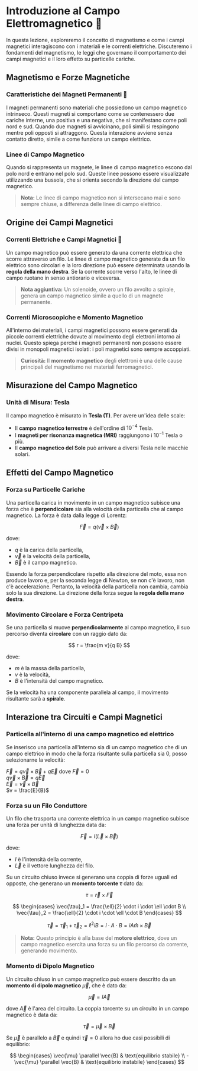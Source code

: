 # Introduzione al Campo Elettromagnetico 🌟

In questa lezione, esploreremo il concetto di magnetismo e come i campi magnetici interagiscono con i materiali e le correnti elettriche. Discuteremo i fondamenti del magnetismo, le leggi che governano il comportamento dei campi magnetici e il loro effetto su particelle cariche.

## Magnetismo e Forze Magnetiche

### Caratteristiche dei Magneti Permanenti 🧲

I magneti permanenti sono materiali che possiedono un campo magnetico intrinseco. Questi magneti si comportano come se contenessero due cariche interne, una positiva e una negativa, che si manifestano come poli nord e sud. Quando due magneti si avvicinano, poli simili si respingono mentre poli opposti si attraggono. Questa interazione avviene senza contatto diretto, simile a come funziona un campo elettrico.

### Linee di Campo Magnetico

Quando si rappresenta un magnete, le linee di campo magnetico escono dal polo nord e entrano nel polo sud. Queste linee possono essere visualizzate utilizzando una bussola, che si orienta secondo la direzione del campo magnetico.

> **Nota:** Le linee di campo magnetico non si intersecano mai e sono sempre chiuse, a differenza delle linee di campo elettrico.

## Origine dei Campi Magnetici

### Correnti Elettriche e Campi Magnetici 🔄

Un campo magnetico può essere generato da una corrente elettrica che scorre attraverso un filo. Le linee di campo magnetico generate da un filo elettrico sono circolari e la loro direzione può essere determinata usando la **regola della mano destra**. Se la corrente scorre verso l'alto, le linee di campo ruotano in senso antiorario e viceversa.

> **Nota aggiuntiva:** Un solenoide, ovvero un filo avvolto a spirale, genera un campo magnetico simile a quello di un magnete permanente.

### Correnti Microscopiche e Momento Magnetico

All'interno dei materiali, i campi magnetici possono essere generati da piccole correnti elettriche dovute al movimento degli elettroni intorno ai nuclei. Questo spiega perché i magneti permanenti non possono essere divisi in monopoli magnetici isolati: i poli magnetici sono sempre accoppiati.

> **Curiosità:** Il **momento magnetico** degli elettroni è una delle cause principali del magnetismo nei materiali ferromagnetici.

## Misurazione del Campo Magnetico

### Unità di Misura: Tesla

Il campo magnetico è misurato in **Tesla (T)**. Per avere un'idea delle scale:

- Il **campo magnetico terrestre** è dell'ordine di $10^{-4}$ Tesla.
- I **magneti per risonanza magnetica (MRI)** raggiungono i $10^{-1}$ Tesla o più.
- Il **campo magnetico del Sole** può arrivare a diversi Tesla nelle macchie solari.

## Effetti del Campo Magnetico

### Forza su Particelle Cariche

Una particella carica in movimento in un campo magnetico subisce una forza che è **perpendicolare** sia alla velocità della particella che al campo magnetico. La forza è data dalla legge di Lorentz:

$$
\vec{F} = q (\vec{v} \times \vec{B})
$$

dove:

- $q$ è la carica della particella,
- $\vec{v}$ è la velocità della particella,
- $\vec{B}$ è il campo magnetico.

Essendo la forza perpendicolare rispetto alla direzione del moto, essa non produce lavoro e, per la seconda legge di Newton, se non c'è lavoro, non c'è accelerazione. Pertanto, la velocità della particella non cambia, cambia solo la sua direzione.
La direzione della forza segue la **regola della mano destra**.

### Movimento Circolare e Forza Centripeta

Se una particella si muove **perpendicolarmente** al campo magnetico, il suo percorso diventa **circolare** con un raggio dato da:

$$
r = \frac{m v}{q B}
$$

dove:

-  $m$ è la massa della particella,
- $v$ è la velocità,
- $B$ è l'intensità del campo magnetico.

Se la velocità ha una componente parallela al campo, il movimento risultante sarà a **spirale**.

## Interazione tra Circuiti e Campi Magnetici

### Particella all'interno di una campo magnetico ed elettrico

Se inserisco una particella all'interno sia di un campo magnetico che di un campo elettrico in modo che la forza risultante sulla particella sia 0, posso selezionarne la velocità:


$\vec{F} = q \vec{v} \times \vec{B} + q \vec{E}$ dove $\vec{F}=0$ \
$q\vec{v}\times\vec{B} = q\vec{E}$ \
$\vec{E} = \vec{v}\times\vec{B}$ \
$v = \frac{E}{B}$


### Forza su un Filo Conduttore

Un filo che trasporta una corrente elettrica in un campo magnetico subisce una forza per unità di lunghezza data da:

$$
\vec{F} = I (\vec{L} \times \vec{B})
$$

dove:

- $I$ è l'intensità della corrente,
- $\vec{L}$ è il vettore lunghezza del filo.

Su un circuito chiuso invece si generano una coppia di forze uguali ed opposte, che generano un **momento torcente $\tau$** dato da:

$$
\tau = \vec{r} \times \vec{F}
$$

$$
\begin{cases}
\vec{\tau}_1 = \frac{\ell}{2} \cdot i \cdot \ell \cdot B \\
\vec{\tau}_2 = \frac{\ell}{2} \cdot i \cdot \ell \cdot B
\end{cases}
$$

$$
\vec{\tau} = \vec{\tau}_1 + \vec{\tau}_2 = \ell^2 i B = i \cdot A \cdot B = i A \hat{m} \times \vec{B}
$$

> **Nota:** Questo principio è alla base del **motore elettrico**, dove un campo magnetico esercita una forza su un filo percorso da corrente, generando movimento.

### Momento di Dipolo Magnetico

Un circuito chiuso in un campo magnetico può essere descritto da un **momento di dipolo magnetico** $\vec{\mu}$, che è dato da:

$$
\vec{\mu} = I \vec{A}
$$

dove $\vec{A}$ è l'area del circuito. La coppia torcente su un circuito in un campo magnetico è data da:

$$
\vec{\tau} = \vec{\mu} \times \vec{B}
$$

Se $\vec{\mu}$ è parallelo a $\vec{B}$ e quindi $\vec{\tau} = 0$ allora ho due casi possibili di equilibrio:

$$
\begin{cases}
\vec{\mu} \parallel \vec{B} & \text{equilibrio stabile} \\
-\vec{\mu} \parallel \vec{B} & \text{equilibrio instabile}
\end{cases}
$$

